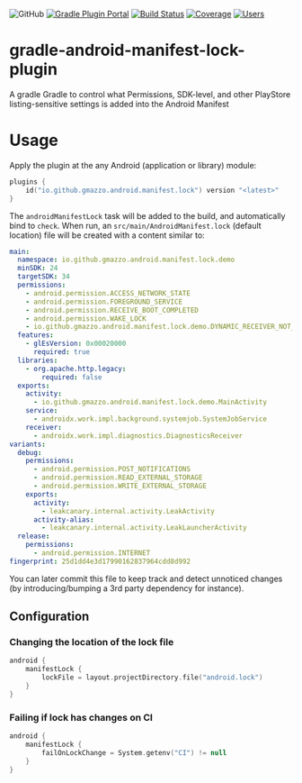 ![GitHub](https://img.shields.io/github/license/gmazzo/gradle-android-manifest-lock-plugin)
[![Gradle Plugin Portal](https://img.shields.io/gradle-plugin-portal/v/io.github.gmazzo.android.manifest.lock)](https://plugins.gradle.org/plugin/io.github.gmazzo.android.manifest.lock)
[![Build Status](https://github.com/gmazzo/gradle-android-manifest-lock-plugin/actions/workflows/build.yaml/badge.svg)](https://github.com/gmazzo/gradle-android-manifest-lock-plugin/actions/workflows/build.yaml)
[![Coverage](https://codecov.io/gh/gmazzo/gradle-android-manifest-lock-plugin/branch/main/graph/badge.svg?token=D5cDiPWvcS)](https://codecov.io/gh/gmazzo/gradle-android-manifest-lock-plugin)
[![Users](https://img.shields.io/badge/users_by-Sourcegraph-purple)](https://sourcegraph.com/search?q=content:io.github.gmazzo.test.aggregation+-repo:github.com/gmazzo/gradle-android-manifest-lock-plugin)

# gradle-android-manifest-lock-plugin
A gradle Gradle to control what Permissions, SDK-level, and other PlayStore listing-sensitive settings is added into the Android Manifest

# Usage
Apply the plugin at the any Android (application or library) module:
```kotlin
plugins {
    id("io.github.gmazzo.android.manifest.lock") version "<latest>" 
}
```
The `androidManifestLock` task will be added to the build, and automatically bind to `check`.
When run, an `src/main/AndroidManifest.lock` (default location) file will be created with a content similar to:
```yaml
main:
  namespace: io.github.gmazzo.android.manifest.lock.demo
  minSDK: 24
  targetSDK: 34
  permissions:
    - android.permission.ACCESS_NETWORK_STATE
    - android.permission.FOREGROUND_SERVICE
    - android.permission.RECEIVE_BOOT_COMPLETED
    - android.permission.WAKE_LOCK
    - io.github.gmazzo.android.manifest.lock.demo.DYNAMIC_RECEIVER_NOT_EXPORTED_PERMISSION
  features:
    - glEsVersion: 0x00020000
      required: true
  libraries:
    - org.apache.http.legacy:
        required: false
  exports:
    activity:
      - io.github.gmazzo.android.manifest.lock.demo.MainActivity
    service:
      - androidx.work.impl.background.systemjob.SystemJobService
    receiver:
      - androidx.work.impl.diagnostics.DiagnosticsReceiver
variants:
  debug:
    permissions:
      - android.permission.POST_NOTIFICATIONS
      - android.permission.READ_EXTERNAL_STORAGE
      - android.permission.WRITE_EXTERNAL_STORAGE
    exports:
      activity:
        - leakcanary.internal.activity.LeakActivity
      activity-alias:
        - leakcanary.internal.activity.LeakLauncherActivity
  release:
    permissions:
      - android.permission.INTERNET
fingerprint: 25d1dd4e3d17990162837964cdd8d992
```
You can later commit this file to keep track and detect unnoticed changes (by introducing/bumping a 3rd party dependency for instance).

## Configuration

### Changing the location of the lock file
```kotlin
android {
    manifestLock {
        lockFile = layout.projectDirectory.file("android.lock")
    }
}
```

### Failing if lock has changes on CI
```kotlin
android {
    manifestLock {
        failOnLockChange = System.getenv("CI") != null
    }
}
```
